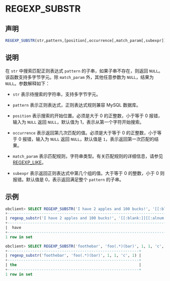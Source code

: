 # REGEXP_SUBSTR

## 声明

```sql
REGEXP_SUBSTR(str,pattern,[position[,occurrence[,match_param[,subexpr]]]])
```

## 说明

在 `str` 中搜索匹配正则表达式 `pattern` 的子串，如果子串不存在，则返回 `NULL`。该函数支持多字节字元。除 `match_param` 外，其他任意参数为 `NULL`，结果为 `NULL`。参数解释如下：

* `str` 表示待搜索的字符串，支持多字节字元。

* `pattern` 表示正则表达式，正则表达式规则兼容 MySQL 数据库。

* `position` 表示搜索的开始位置。必须是大于 0 的正整数，小于等于 0 报错，输入为 `NULL` 返回 `NULL`，默认值为 1，表示从第一个字符开始搜索。

* `occurrence` 表示返回第几次匹配的值。必须是大于等于 0 的正整数，小于等于 0 报错，输入为 `NULL` 返回 `NULL`，默认值是 `1`，表示返回第一次匹配的结果。

* `match_param` 表示匹配规则，字符串类型。有关匹配规则的详细信息，请参见 [REGEXP_LIKE](../200.string-functions/3400.regexp_like.md)。

* `subexpr` 表示返回正则表达式中第几个组的值。大于等于 0 的整数，小于 0 则报错。默认值是 0，表示返回满足整个 `pattern` 的子串。

## 示例

```sql
obclient> SELECT REGEXP_SUBSTR('I have 2 apples and 100 bucks!', '[[:blank:]][[:alnum:]]*', 1, 1) FROM DUAL;
+----------------------------------------------------------------------------------+
| regexp_substr('I have 2 apples and 100 bucks!', '[[:blank:]][[:alnum:]]*', 1, 1) |
+----------------------------------------------------------------------------------+
|  have                                                                            |
+----------------------------------------------------------------------------------+
1 row in set

obclient> SELECT REGEXP_SUBSTR('foothebar', 'foo(.*)(bar)', 1, 1, 'c', 1) FROM DUAL;
+----------------------------------------------------------+
| regexp_substr('foothebar', 'foo(.*)(bar)', 1, 1, 'c', 1) |
+----------------------------------------------------------+
| the                                                      |
+----------------------------------------------------------+
1 row in set
```
